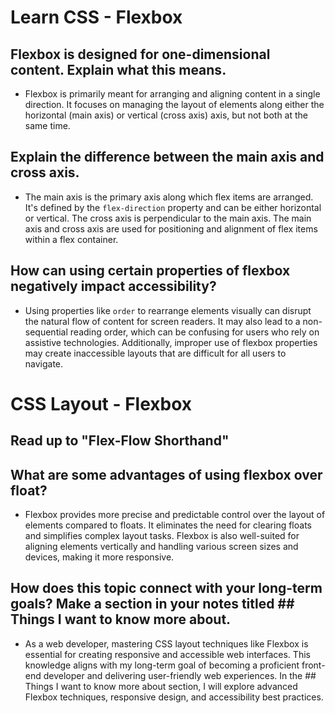 # Learn CSS - Flexbox

## Flexbox is designed for one-dimensional content. Explain what this means.
- Flexbox is primarily meant for arranging and aligning content in a single direction. It focuses on managing the layout of elements along either the horizontal (main axis) or vertical (cross axis) axis, but not both at the same time.

## Explain the difference between the main axis and cross axis.
- The main axis is the primary axis along which flex items are arranged. It's defined by the `flex-direction` property and can be either horizontal or vertical. The cross axis is perpendicular to the main axis. The main axis and cross axis are used for positioning and alignment of flex items within a flex container.

## How can using certain properties of flexbox negatively impact accessibility?
- Using properties like `order` to rearrange elements visually can disrupt the natural flow of content for screen readers. It may also lead to a non-sequential reading order, which can be confusing for users who rely on assistive technologies. Additionally, improper use of flexbox properties may create inaccessible layouts that are difficult for all users to navigate.

# CSS Layout - Flexbox

## Read up to "Flex-Flow Shorthand"

## What are some advantages of using flexbox over float?
- Flexbox provides more precise and predictable control over the layout of elements compared to floats. It eliminates the need for clearing floats and simplifies complex layout tasks. Flexbox is also well-suited for aligning elements vertically and handling various screen sizes and devices, making it more responsive.

## How does this topic connect with your long-term goals? Make a section in your notes titled ## Things I want to know more about.
- As a web developer, mastering CSS layout techniques like Flexbox is essential for creating responsive and accessible web interfaces. This knowledge aligns with my long-term goal of becoming a proficient front-end developer and delivering user-friendly web experiences. In the ## Things I want to know more about section, I will explore advanced Flexbox techniques, responsive design, and accessibility best practices.
